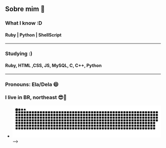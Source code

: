 ## Sobre mim 👋 
### What I know :D
#### Ruby | Python | ShellScript
--------------------------------------------------
### Studying :)
#### Ruby, HTML ,CSS, JS, MySQL, C, C++, Python
--------------------------------------------------
### Pronouns: Ela/Dela 😄

### I live in BR, northeast 😎🌅
- ![Snake animation](https://github.com/ThaynaSantana/ThaynaSantana/blob/output/github-contribution-grid-snake.svg)
-->

